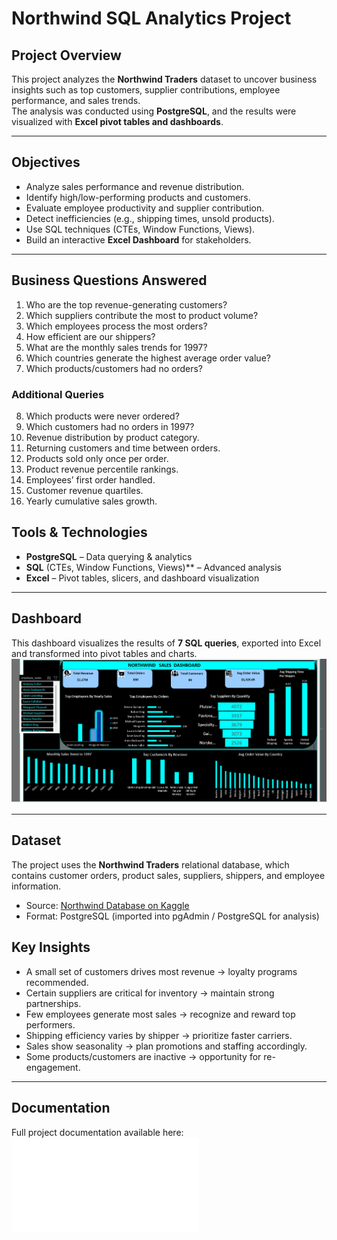 # Northwind SQL Analytics Project

## Project Overview
This project analyzes the **Northwind Traders** dataset to uncover business insights such as top customers, supplier contributions, employee performance, and sales trends.  
The analysis was conducted using **PostgreSQL**, and the results were visualized with **Excel pivot tables and dashboards**.

---

##  Objectives
- Analyze sales performance and revenue distribution.
- Identify high/low-performing products and customers.
- Evaluate employee productivity and supplier contribution.
- Detect inefficiencies (e.g., shipping times, unsold products).
- Use SQL techniques (CTEs, Window Functions, Views).
- Build an interactive **Excel Dashboard** for stakeholders.

---

##  Business Questions Answered
1. Who are the top revenue-generating customers?  
2. Which suppliers contribute the most to product volume?  
3. Which employees process the most orders?  
4. How efficient are our shippers?  
5. What are the monthly sales trends for 1997?  
6. Which countries generate the highest average order value?  
7. Which products/customers had no orders?  

### Additional Queries
8. Which products were never ordered?  
9. Which customers had no orders in 1997?  
10. Revenue distribution by product category.  
11. Returning customers and time between orders.  
12. Products sold only once per order.  
13. Product revenue percentile rankings.  
14. Employees’ first order handled.  
15. Customer revenue quartiles.  
16. Yearly cumulative sales growth.  

## Tools & Technologies
- **PostgreSQL** – Data querying & analytics  
- **SQL** (CTEs, Window Functions, Views)** – Advanced analysis  
- **Excel** – Pivot tables, slicers, and dashboard visualization  

---

## Dashboard
This dashboard visualizes the results of **7 SQL queries**, exported into Excel and transformed into pivot tables and charts. 
![Dashboard Preview](dashboard/northwind_dashboard.png) 

---

##  Dataset
The project uses the **Northwind Traders** relational database, which contains customer orders, product sales, suppliers, shippers, and employee information.  

-  Source: [Northwind Database on Kaggle](https://www.kaggle.com/datasets/ahmedhamada0/northwind-database)  
-  Format: PostgreSQL (imported into pgAdmin / PostgreSQL for analysis)


##  Key Insights
- A small set of customers drives most revenue → loyalty programs recommended.  
- Certain suppliers are critical for inventory → maintain strong partnerships.  
- Few employees generate most sales → recognize and reward top performers.  
- Shipping efficiency varies by shipper → prioritize faster carriers.  
- Sales show seasonality → plan promotions and staffing accordingly.  
- Some products/customers are inactive → opportunity for re-engagement.  

---

##  Documentation
Full project documentation available here:  
![NORTHWIND_SQL_ANALYTICS PDF](docs/SQL_NORTHWIND_PROJECT.pdf)
